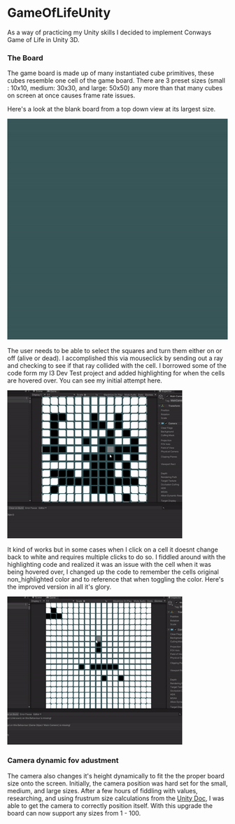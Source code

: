 # GameOfLifeUnity

As a way of practicing my Unity skills I decided to implement Conways Game of Life in Unity 3D.

### The Board
The game board is made up of many instantiated cube primitives, these cubes resemble one cell of the game board.
There are 3 preset sizes (small : 10x10, medium: 30x30, and large: 50x50) any more than that many cubes on screen at once causes
frame rate issues. 

Here's a look at the blank board from a top down view at its largest size.

![](/gifs/board.gif)

The user needs to be able to select the squares and turn them either on or off (alive or dead). I accomplished this via mouseclick
by sending out a ray and checking to see if that ray collided with the cell. I borrowed some of the code form my I3 Dev Test project
and added highlighting for when the cells are hovered over. You can see my initial attempt here.

![](/gifs/bugged_selection.gif)

It kind of works but in some cases when I click on a cell it doesnt change back to white and  requires multiple clicks to do so.
I fiddled around with the highlighting code and realized  it was an issue with the cell when it was being hovered over, I 
changed up the code to remember the cells original non_highlighted color and to reference that when toggling the color. Here's
the improved version in all it's glory.

![](fixed_selection.gif)

### Camera dynamic fov adustment
The camera also changes it's height dynamically to fit the the proper board size onto the screen. Initially, the camera position was hard set for the small, medium, and large sizes. After a few hours of fiddling with values, researching, and using frustrum size calculations from the [Unity Doc](https://docs.unity3d.com/Manual/FrustumSizeAtDistance.html), I was able to get the camera to correctly position itself. With this upgrade the board can now support any sizes from 1 - 100.

